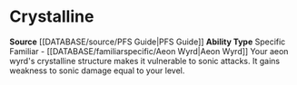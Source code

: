 ﻿---
ability_type: Specific Familiar - Aeon Wyrd
actions: null
frequency: null
id: '44'
name: Crystalline
rarity: Common
requirement: null
rus_type_level: null
source: '[[DATABASE/source/PFS Guide|PFS Guide]]'
trait: null
type: Familiar Ability

---
# Crystalline

**Source** [[DATABASE/source/PFS Guide|PFS Guide]]
**Ability Type** Specific Familiar - [[DATABASE/familiarspecific/Aeon Wyrd|Aeon Wyrd]]
Your aeon wyrd's crystalline structure makes it vulnerable to sonic attacks. It gains weakness to sonic damage equal to your level.